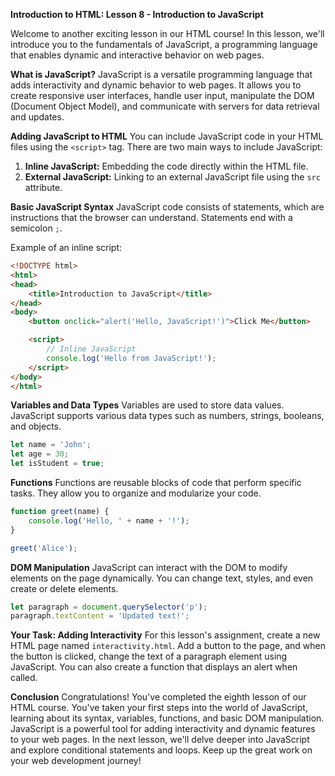 **Introduction to HTML: Lesson 8 - Introduction to JavaScript**

Welcome to another exciting lesson in our HTML course! In this lesson, we'll introduce you to the fundamentals of JavaScript, a programming language that enables dynamic and interactive behavior on web pages.

**What is JavaScript?**
JavaScript is a versatile programming language that adds interactivity and dynamic behavior to web pages. It allows you to create responsive user interfaces, handle user input, manipulate the DOM (Document Object Model), and communicate with servers for data retrieval and updates.

**Adding JavaScript to HTML**
You can include JavaScript code in your HTML files using the `<script>` tag. There are two main ways to include JavaScript:
1. **Inline JavaScript:** Embedding the code directly within the HTML file.
2. **External JavaScript:** Linking to an external JavaScript file using the `src` attribute.

**Basic JavaScript Syntax**
JavaScript code consists of statements, which are instructions that the browser can understand. Statements end with a semicolon `;`.

Example of an inline script:
```html
<!DOCTYPE html>
<html>
<head>
    <title>Introduction to JavaScript</title>
</head>
<body>
    <button onclick="alert('Hello, JavaScript!')">Click Me</button>

    <script>
        // Inline JavaScript
        console.log('Hello from JavaScript!');
    </script>
</body>
</html>
```

**Variables and Data Types**
Variables are used to store data values. JavaScript supports various data types such as numbers, strings, booleans, and objects.

```javascript
let name = 'John';
let age = 30;
let isStudent = true;
```

**Functions**
Functions are reusable blocks of code that perform specific tasks. They allow you to organize and modularize your code.

```javascript
function greet(name) {
    console.log('Hello, ' + name + '!');
}

greet('Alice');
```

**DOM Manipulation**
JavaScript can interact with the DOM to modify elements on the page dynamically. You can change text, styles, and even create or delete elements.

```javascript
let paragraph = document.querySelector('p');
paragraph.textContent = 'Updated text!';
```

**Your Task: Adding Interactivity**
For this lesson's assignment, create a new HTML page named `interactivity.html`. Add a button to the page, and when the button is clicked, change the text of a paragraph element using JavaScript. You can also create a function that displays an alert when called.

**Conclusion**
Congratulations! You've completed the eighth lesson of our HTML course. You've taken your first steps into the world of JavaScript, learning about its syntax, variables, functions, and basic DOM manipulation. JavaScript is a powerful tool for adding interactivity and dynamic features to your web pages. In the next lesson, we'll delve deeper into JavaScript and explore conditional statements and loops. Keep up the great work on your web development journey!